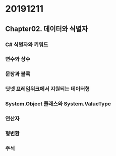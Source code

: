 # 20191211

## Chapter02. 데이터와 식별자

### C# 식별자와  키워드

### 변수와 상수

### 문장과 블록

### 닷넷 프레임워크에서 지원되는 데이터형

### System.Object 클래스와 System.ValueType

### 연산자

### 형변환

### 주석

 